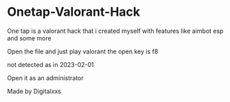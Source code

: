# Onetap-Valorant-Hack

One tap is a valorant hack that i created myself with features like aimbot esp and some more

Open the file and just play valorant the open key is f8 

not detected as in 2023-02-01

Open it as an administrator

Made by Digitalxxs
